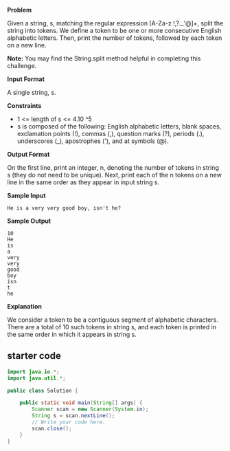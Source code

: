 **Problem** 

Given a string, s, matching the regular expression [A-Za-z !,?._'@]+, split the string into tokens. We define a token to be one or more consecutive English alphabetic letters. Then, print the number of tokens, followed by each token on a new line.

**Note:** You may find the String.split method helpful in completing this challenge.

**Input Format**

A single string, s.

**Constraints**

- 1 <= length of s <= 4.10 ^5
- s is composed of the following: English alphabetic letters, blank spaces, exclamation points (!), commas (,), question marks (?), periods (.), underscores (_), apostrophes ('), and at symbols (@).

**Output Format**

On the first line, print an integer, n, denoting the number of tokens in string s (they do not need to be unique). Next, print each of the n tokens on a new line in the same order as they appear in input string s.

**Sample Input**

```
He is a very very good boy, isn't he?
```

**Sample Output**

```
10
He
is
a
very
very
good
boy
isn
t
he
```

**Explanation**

We consider a token to be a contiguous segment of alphabetic characters. There are a total of 10 such tokens in string s, and each token is printed in the same order in which it appears in string s.

## starter code
```java
import java.io.*;
import java.util.*;

public class Solution {

    public static void main(String[] args) {
        Scanner scan = new Scanner(System.in);
        String s = scan.nextLine();
        // Write your code here.
        scan.close();
    }
}
```